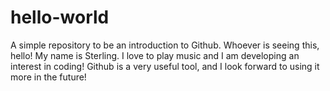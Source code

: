 # hello-world
A simple repository to be an introduction to Github.
Whoever is seeing this, hello!
My name is Sterling. I love to play music and I am developing an interest in coding! 
Github is a very useful tool, and I look forward to using it more in the future!
